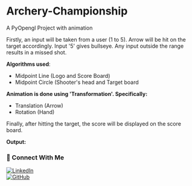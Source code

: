 # Archery-Championship
A PyOpengl Project with animation

Firstly, an input will be taken from a user (1 to 5). 
Arrow will be hit on the target accordingly.
Input '5' gives bullseye.
Any input outside the range results in a missed shot.

**Algorithms used**:
  - Midpoint Line (Logo and Score Board)
  - Midpoint Circle (Shooter's head and Target board

**Animation is done using 'Transformation'. Specifically:**
  - Translation (Arrow)
  - Rotation  (Hand)

Finally, after hitting the target, the score will be displayed on the score board.

**Output:**




### 🔗 Connect With Me  
[![LinkedIn](https://img.shields.io/badge/LinkedIn-Connect-blue)](https://www.linkedin.com/in/md-zahin-abrar-badruddoza-9022a421a)  
[![GitHub](https://img.shields.io/badge/GitHub-Visit-lightgrey)](https://github.com/ZahinAbrarBdoza)  

